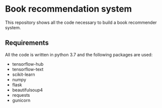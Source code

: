 # Book recommendation system

This repository shows all the code necessary to build a book recommender system.

## Requirements

All the code is written in python 3.7 and the following packages are used:
- tensorflow-hub
- tensorflow-text
- scikit-learn
- numpy
- flask
- beautifulsoup4
- requests
- gunicorn

